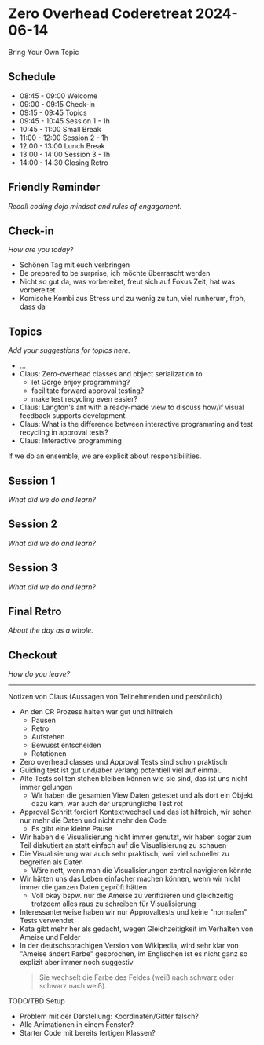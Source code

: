 # Zero Overhead Coderetreat 2024-06-14

Bring Your Own Topic


## Schedule

- 08:45 - 09:00 Welcome
- 09:00 - 09:15 Check-in
- 09:15 - 09:45 Topics
- 09:45 - 10:45 Session 1 - 1h
- 10:45 - 11:00 Small Break
- 11:00 - 12:00 Session 2 - 1h
- 12:00 - 13:00 Lunch Break
- 13:00 - 14:00 Session 3 - 1h
- 14:00 - 14:30 Closing Retro


## Friendly Reminder

*Recall coding dojo mindset and rules of engagement.*


## Check-in

*How are you today?*

* Schönen Tag mit euch verbringen
* Be prepared to be surprise, ich möchte überrascht werden
* Nicht so gut da, was vorbereitet, freut sich auf Fokus Zeit, hat was vorbereitet
* Komische Kombi aus Stress und zu wenig zu tun, viel runherum, frph, dass da


## Topics

*Add your suggestions for topics here.*

* ...
* Claus: Zero-overhead classes and object serialization to
  * let Görge enjoy programming?
  * facilitate forward approval testing?
  * make test recycling even easier?
* Claus: Langton's ant with a ready-made view to discuss how/if
  visual feedback supports development.
* Claus: What is the difference between interactive programming and
  test recycling in approval tests?
* Claus: Interactive programming

If we do an ensemble, we are explicit about responsibilities.


## Session 1

*What did we do and learn?*


## Session 2

*What did we do and learn?*


## Session 3

*What did we do and learn?*


## Final Retro

*About the day as a whole.*


## Checkout

*How do you leave?*


---

Notizen von Claus (Aussagen von Teilnehmenden und persönlich)

* An den CR Prozess halten war gut und hilfreich
  * Pausen
  * Retro
  * Aufstehen
  * Bewusst entscheiden
  * Rotationen
* Zero overhead classes und Approval Tests sind schon praktisch
* Guiding test ist gut und/aber verlang potentiell viel auf einmal.
* Alte Tests sollten stehen bleiben können wie sie sind, das ist uns nicht immer gelungen
  * Wir haben die gesamten View Daten getestet und als dort ein Objekt dazu kam, war auch
    der ursprüngliche Test rot
* Approval Schritt forciert Kontextwechsel und das ist hilfreich, wir
  sehen nur mehr die Daten und nicht mehr den Code
  * Es gibt eine kleine Pause
* Wir haben die Visualisierung nicht immer genutzt, wir haben sogar zum Teil diskutiert an
  statt einfach auf die Visualisierung zu schauen
* Die Visualisierung war auch sehr praktisch, weil viel schneller zu begreifen als
  Daten
  * Wäre nett, wenn man die Visualisierungen zentral navigieren könnte
* Wir hätten uns das Leben einfacher machen können, wenn wir nicht immer die ganzen
  Daten geprüft hätten
  * Voll okay bspw. nur die Ameise zu verifizieren und gleichzeitig trotzdem
    alles raus zu schreiben für Visualisierung
* Interessanterweise haben wir nur Approvaltests und keine "normalen" Tests verwendet
* Kata gibt mehr her als gedacht, wegen Gleichzeitigkeit im Verhalten von Ameise und Felder
* In der deutschsprachigen Version von Wikipedia, wird sehr klar von "Ameise ändert Farbe" gesprochen,
  im Englischen ist es nicht ganz so explizit aber immer noch suggestiv
  > Sie wechselt die Farbe des Feldes (weiß nach schwarz oder schwarz nach weiß).

TODO/TBD Setup
* Problem mit der Darstellung: Koordinaten/Gitter falsch?
* Alle Animationen in einem Fenster?
* Starter Code mit bereits fertigen Klassen?
